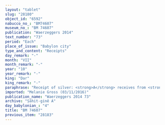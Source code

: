 ```yaml
---
layout: "tablet"
slug: "28180"
object_id: "6592"
nabucco_no_: "BM74607"
museum_no_: "BM 74607"
publication: "Waerzeggers 2014"
text_number: "73"
period: "Each"
place_of_issue: "Babylon city"
type_and_content: "Receipts"
day_remark: "-"
month: "VII"
month_remark: "-"
year: "10"
year_remark: "-"
king: "Dar"
king_remark: "-"
paraphrase: "Receipt of silver: <strong>A</strong> receives from <strong>B</strong> 5 minas of cut silver (<em>kaspu nuhhutu</em>) by 1/8 alloy (<em>bitqu</em>) per shekel according to his promissory note (<em>u&rsquo;iltu</em>) for which the debtor placed his arable land (<em>zēru</em>) in Du(r)bissu as a pledge. Before the 15<sup>th</sup> of &Scaron;abāṭ (XI) the creditor will bring the debt note and hand it over (<em>na&scaron;&ucirc;</em>-<em>nadānu</em>) to the debtor. 5 witnesses (including Basūru, courtier [<em>&scaron;a rē&scaron; &scaron;arri</em>]) and the scribe. The text is linked to the loan document BM74587.<br /> <br /> <strong>A</strong> = Ina-Esagil-lilbur/Nab&ucirc;-&scaron;umu-ukīn//&Scaron;a-nā&scaron;i&scaron;u;&nbsp; <strong>B</strong> = Marduk-rēmanni/Bēl-uballiṭ//Ṣāhit-gin&ecirc;; Scribe = &Scaron;āpik-zēri/Mu&scaron;ēzib-Marduk//Amēl-Ea<br /> &nbsp;"
imported: "Melanie Gross (03/11/2016)"
publication_name: "Waerzeggers 2014 73"
archive: "Ṣāhit-ginê A"
day_babylonian_: "4"
title: "BM 74607"
previous_item: "28183"
---
```

